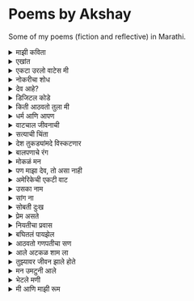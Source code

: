 # Poems by Akshay

Some of my poems (fiction and reflective) in Marathi.

<details>
  <summary>माझी कविता</summary>

    किडकी मध्ये बसलो होतो,
    विचार करत आशेच्या वनात,
    वाऱ्याची झुळका यावी तशी आली,
    खुलवून शब्दहांची दार माझ्या मनात,
    
    धार तसे बंदच असायचे माझे,
    खडके हि कधी उगडात नसे मी,
    पण ती आल्या पासून,
    जणू बांधीसातून मुक्त झालो मी,
    
    नदी चे पाणी वाहत जावा,
    तशी वाहते ती माझ्या घरात,
    मासाचा जेव जसा पाण्यात गुंतवा,
    तास गुंतलो मी तिच्या मनात,
    
    वाटलं होत येईल दोन जोडी घेऊन,
    रूप-रंग केले असते येता माझ्या धारी,
    पण पूर्ण सिंगार करून, 
    शब्द गीत घेऊनिच आली ती माझ्या धारी,
    
    बोलायची खूप आवड तिला,
    मी फक्त ऐकायचं काम करतो,
    सांगते सारेच ती मला,
    मी हि फक्त लिहायचा काम करतो,
    
    असा मी अन माझी कविता,
    दोघे हि आता हरवून बाईसलो,
    एकमेकांच्या गोष्ट, गीत,
    विचारांचे तारे वेचत बाईसलो
</details>

<details>
  <summary>एखांत</summary>
  
    एखांताची चाहूल लागते,
    जेव्हा आभाळात आधार दाटते,
    
    दाटलेले खाले बोर आभाळ,
    मनाचे ओन्जल ओळी करते,
    
    पावसाच्या सरीसारख्या आठवणी,
    सुगंधी विचारांत दरवळते.
    
    विचारांतून बुडतं एखांताचे बीज,
    अन मनाच्या शिवारात रुजते.
    
    निर्जनाची करणे त्याला,
    जगण्याची संधी देते,
    
    मनाची माती त्याला,
    घाट उराशी पकडून दरते,
    
    फुलतं, बहरतं एकांत,
    मनाच्या शिवारयत बंदीमुखतः वाढतं.
    
    पण अनोळखी असुनी, ओळखीच्या गर्दीत,
    एकांत हरवते, कुठे तरी लपते.
    
    आले कधी विरहाचे किरण उजळूनी, 
    तरी आपले एखांत, आपल्याला पारखे वाटते. 
</details>

<details>
<summary>एकटा उरलो वाटेस मी</summary>

    फेकले मी माझ्या मनाला,
    फेकले मी देह हि,
    जडले होते जीव असं,
    कि फेकले मी स्वप्नही,
    
    प्रेम होते वेंधळं,
    आणि प्राण होते गुंतले,
    तरी मुक्त केले मना,
    तुडवुनी मी माझे फुले,
    
    फुलांचे सुंदगडी हि होते,
    रंग हि होते माझ्या वारी,
    सोडण्याचा घास इतका,
    कि मी स्वतःला पारखे करी,
    
    तिनंही दिली होती ऊब,
    ध्यास माझं राखणे खरी,
    मूर्ख मी ते नसमजता,
    वाटले माझं अबोला बरी,
    
    त्यानंतर ती वाट सुटली,
    अन सुटले तिची साथही,
    वाटले चालेल मी नव्याने,
    पण सुटले नकाशे अन द्यास हि,
    
    ना समजले मला काही, 
    ना जाणले मी तिला, 
    आता उगाच रडतो-जगडतो, 
    होता आठवणीचा पहाडा मला.
    
    दिशा, स्वप्नं, आणि ती —
    सगळंच पडले मागे आता,
    एकटा उरलो वाटेस मी,
    सावलीलादेखील न उरली आता.

</details>



<details>
    <summary>नोकरीचा शोध</summary>
  
    कुठे असा येऊन पडलो,
    समजत नाही मला,
    कसा धडपडत अडकलो,
    ते समजत नाही मला,
     
    पुस्तकांची ओढ उरली नाही,
    अभ्यासही कधीचाच संपलाय माझा.
    आता उद्या करायचे काय,
    ते समजत नाही मला,
    
    जॉब जॉब करतो मी दिवसभर,
    LinkedIn झाले माझे दुसरे घर.
    कधी संपेल हा शोध, कधी मिळेल विसावा,
    ते समजत नाही मला,
    
    रोज रोज उठून तेच करतो,
    DSA च्या गणितात डोके खुपसतो.
    प्रश्न सोडवूनही, कसे विसरतो,
    ते समजत नाही मला,
    
    ना कसली दिशा आहे, 
    ना कसली देही आहे,
    या नोकरीचे रास्ता कुठे आहे?
    ते समजत नाही मला,
    
    एवढे कसे हि सारे अवघड झाले?
    का कोणाला fresher जड झाले?
    ये सारे आधीच कसे ना उमजले?
    ते समजत नाही मला,
    
    आता बगतो उद्या ची वाट,
    घेऊनि सोबती दिव्याची(phone) साथ,
    दिवाही साला जाळतोय मला,
    कसे, ते सजमात नाही मला,
</details>

<details>
  <summary>देव आहे?</summary>
  
    देव आहे? अस्से विचारतो कधी तरी,
    असू व नसो, अस्से मानतो कधी तरी,
    असेल का तो गोष्टी सार्क शुरवीर?,
    का असेल तो, माणसा सारखे कपटवीर,
    
    इतके वर्ष गेले पण अजून पत्ता टाऊक नाही,
    कुठे राहतो, काई करतो, का करतो, टाऊक नाही,
    किती जन्मे गेली, तरी अजून देव कसा समजला नाही?
    अस्से विचारतो कधी तरी,
    
    ते लोक मन्हातात त्यांचा देव सर्वोत्तम,
    आम्ही महतो आमचा देव सर्वोत्तम,
    अशी का पारध्यात माय मोजनार?
    अस विचारतो कधी तरी,
    
    किती ते जेव्हास त्रास असेल,
    किती ते भक्तास अस्स असेल,
    तरी त्याला  क्या? आला तो कधी भेटायला?
    अस विचारतो कधी तरी,
    
    कधी वाटते, ये सारेच बनावट,
    देव, धर्म, स्वर्ग आणि नरक, सर्वे बनावट,
    पण या बनावटी चे कारण क्या?
    अस विचारतो कधी तरी,
    
    आता तर चांगले, वाईट पण वाटते बनावट,
    झाली असावी मांसातूनच, नकळता ही बनावट,
    या बनवटीला अजरामर करावी, मानूंतरी नाही का देव आणि धर्म?
    अस विचारतो कधी तरी,
    
    बगता बगतले तर आहे देव भावाचा भाग,
    आणि बगतले तर आहे धर्म समाजाचा भाग,
    मग का आपण एकत्र करतो दोगांना?
    अस विचारतो कधी तरी,
    
    जरी देव असू व नसो, आहे गरज आह्माला देवाची,
    गरज ती प्रेमाची, मायेची, आत्म शांतीची,
    मग का आपण देवालाच धान देतो? का देव ला गरज तेचि?
    अस विचारतो कधी तरी,
    
    मानले मी आहे देव कुठे तरी,
    मानले मी आहे देव जगा वरी,
    पण मग देवाजीचे देव कोण?
    अस विचारतो कधी तरी.
</details>


<details>
  <summary>डिजिटल कोडे</summary>

    रात्रीचा अंधार, स्क्रीनचा तो प्रकाश,
    बोटं फिरती वेगाने, शोधे काही खास.
    शहराच्या गर्दीत, एकटेच मन,
    डिजिटल जगात, हरवले ते क्षण.
    
    एका क्लिकवर, उघडले एक दार,
    अनोळखी संदेश, गूढ त्याचा भार.
    "सत्य आहे तिथे, जिथे नजर न जाई,"
    एक कोडं, मनात शंका घेई.
    
    रात्रीची शांतता, वाढवे धडधड,
    प्रत्येक आवाजात, वाटे काही गडबड.
    कुणीतरी पाहे, अदृश्य ती नजर,
    जाळ्यात अडकले, काळाचे हे चक्र.
    
    शोधता शोधता, मिळाली एक खूण,
    जुने ते रहस्य, दडले होते खूप.
    एका जुन्या लॅपटॉपमध्ये, एक फोटो दिसे,
    ओळखले त्याला, जो कधीच नसे.
    
    मागे फिरले सारे, आठवणींचे धागे,
    भविष्याची भीती, वर्तमानाला जागे.
    सत्य आले समोर, भयाण ते रूप,
    डिजिटल जगाचे, हे कसे गूढ स्तूप.
    
    आता कुठे जावे, कुणावर विश्वास ठेवावा?
    प्रत्येक पावलावर, धोकाच दिसावा.
    स्क्रीनवरचा संदेश, पुन्हा चमकला,
    "तू एकटा नाहीस," आणि तो अदृश्य झाला.
</details>

<details>
  <summary>किती आठवतो तुला मी</summary>
    
    किती आठवतो तुला मी,
    आटवून मग सावरतो मला मी,
    सावरून पुन्हा भटकतो मी,
    भटकलो जरी किती हि, तरी तुझेच प्रेम गीत लिहतो मी,
    
    कसे सांगू कुठे कुठे दिसतेस तू?
    मोरपणाच्या पिसारे रंगात दिसतेस तू,
    नाजूक आणि चपळ हिरनात दिसतेस तू,
    शांततेच्या प्रतीकि राजहंसाथ दिसतेस तू,
    
    किती आठवतो तुझ्या कांतीचे गाणे,
    किती साहारतो तुझा आठवणींचे गाणे,
    किती मधुर होते तुझे बोलणे, जसी कोयलीची वाणी,
    किती सुंदर होते तुझे दिसणे, जसी चैतन्यावाणी,
    
    यायचो तुझ्याच भवती किती हि मनाता नाही,
    उमजायचे प्रेत तुझ्यात, अन माजत हि काही,
    कोड असायची तुझ्या बाजू बसण्या साठी,
    गॉड असायची नाव माझे तुझ्या ओठी,
    
    तुझ्या प्रेमाचे बात होती न्यारी,
    किती हि रस्ता, जगडता, तू मलाच होती प्यारी,
    तुझे हि होते अस्से का तसे?
    मला बगता होते असे का मान वेडे पिसे?
    
    आणायचो वंगाचे भरती तुझ्या साठी,
    चोरायचो दोन चपाती तुच्या साठी,
    तुझ्या सोबती होते बसणं छान,
    पेन्सिल-खाऊ तुला देता, वाटे दिले सोन्याची खान.
    
    आठवतंय एका दिवशी आलो नव्हतो,
    झाली तू पुरांतर बावरी, असे तुझ्याच डोळा पहिले होतो,
    कसले होते नटे आपुले,
    नाठाऊक आगळे-वेगळे प्रेम आपुले,
    
    प्रेमाचे ना नाव होते काही,
    प्रेमाचे ना गाव होते काही,
    तरी सापडलो एकाच पत्ती, कसे ते ठाऊक नाही,
    पकडले साथ एकमेकांच्या हाती, कसे ते ठाऊक नाही
</details>

<details>
  <summary>धर्म आणि आपण</summary>
  
    धर्माची जाण नाही मला,
    तरी देवासमोर मी उभा,
    समाजाच्या बंधनांनी इतके जखडले,
    की प्रश्न विचारण्याचीही राहिली ना मुभा.
    
    जाणतो मी धर्म आहे सामोपन,
    जोडणं काळाची, शास्त्राची, संस्कृतीची,
    मग या विज्ञानाचे प्रयोग का?
    जर बांधणी केली असेल विचार करण्याची.
    
    आहेत मंदिर हजार इथे,
    करतो पूजा सदा आपण मंदिरी,
    लावतो जुगार नवसाचा इथे,
    मागून सुख देतो शुल्क त्या पाषाणी,
    
    कधी जातो आपण देवाशी,
    कधी विचारतो "कसा आहे?"
    पाषाणासमोर मान झुकवूनही,
    कधी विचारतो "का तुला काही हवे आहे?"
    
    तसे नाही देऊ सक्त काही आपण,
    पण विचारू तरी शकतो,
    एका लहान लेकरू सारखे, 
    आपल्या बापाची काळजी करू शकतो.
    
    मंदिरी जाऊन हात जोडतो,
    पुजारी मंत्रांचे जाळ लावतो,
    बसवतो जपानची मला हि,
    तरी श्रद्धेपेक्षा दिखावा वाढतो.
    
    आगळी ही दुनिया, आगळा हा खेळ,
    देव पाषाणात मानतो आपण,
    जातो खुम्ब मेला पुजण्या,
    तोहडवुनी लेकरे माय आपण,
    
    आसा का देव भेटणार?
    असा का प्रकाश सापडणार?
    भेटला जरी देव आपल्याला,
    तरी कसे तो आपले पांग फेडणार?
    
    दरतो साथ जगाचे आपण,
    अन करतो सारे दिखावयाचे,
    देखावा संस्कृतीचे, देखावा भक्तीचे, देखावा ईश्वराचे,
    खार तर आहे सगळे बंधिस्त आपल्या धर्माचे,
    
    बंदिशी इतके आता कि,
    विचाराची हि मुभा नाही धर्मा बाहेर,
    केले वाक्ये धर्मा विरुद्ध,
    तर होतील धांगली घरा बाहेर,
    
    असा हा धर्म, त्यात तेच दोष नाही,
    फक्त आपण समजू शकलो नाही,
    धर्म आहे माणसांसाठी,
    माणसे नाही धर्मासाठी.
</details>


<details>
  <summary>वाटचाल जीवनाची</summary>

    जेवणाच्या अंताविना रस्त्यावर,
    एका पायी मी चालत आहे,
    ना ठाव ठिकाण, ना दिशा काही,
    तरी वाट कुठेतरी जात आहे.
    
    बघितले बालपणीचे गाव आले,
    वाटलं तोहडे तांबवे गावात,
    निरागसता आहे या जडत,
    रानात आणि आणि या हिरव्या वनात,
    
    नवीन होते लोक तेथे,
    क्षणातच जुळली ओळख सारी,
    सहाणे नव्हतो तरीही,
    लगेच मिळाली साथ खरी,
    
    वाटले राहावे इतेच सदा,
    पण तरुणीचे गाडी सुटली असती,
    गेले सर्वे आपल्या वाटी,
    पण सोबती घेतले जेवण दोस्ती,
    
    तरुणीचे शहर, गावा पेक्षा होते निराळे,
    रंगाने भरलेले, धुंदीने पुलेले जिकडे तेकडे,
    वाटले आधी कसे हे गाव आगळे?
    पुटत होते प्रेमचे सहारे चोही कडे,
    
    प्रेमाची जाणीव नव्हती तशी,
    तरीही शोधले मनाच्या ओढी,
    हवेचा रंगच असा की,
    प्रत्येक नजर भासे जणू ओळखीची.
    
    खूप नुस्के try केले,
    फिरलो बाजरी बघितले प्रेम काय,
    भाव बगता प्रेमाचा, आणि प्रेयसी चा,
    समजले ये काई आपल्या साठी नाय,
    
    तेवढ्यात आली दुपारची वेळ,
    भूक मोठी लागली खोल,
    प्रेमाहून मोठी ही भूक खरी,
    मन गवसलं कष्टाच्या शेतातच गोल.
    
    कष्टानं भागली भूक खरी,
    पण पुढचं गाव सापडेना,
    तारुण्याचं रान मागे पडलं,
    तरी जबाबदारीचा रस्ता उलगडेना.
    
    जायचं आहे यशाच्या गावी,
    पण कष्ट काही सुटेना,
    वाट शोधू कितीही नव्या,
    पण जीवनाची वाट काही थांबना…
</details>


<details>
  <summary>सत्याची चिंता</summary>
  
    जीवनाचे हे मोठे चक्र, फिरे नित्यच,
    आवडो वा न आवडो, सारे यातच गुंते.
    सुटका नाही यातून, मार्ग ना दिसे,
    जन्मापासून मरणापर्यंत, हेच सत्य असे.
    
    जीवनाचे हे गूढ, कुणाला ना कळे,
    कितीही शोधले तरी, ते गूढच राहिले.
    देव आहे म्हणती कुणी, कुणी नियतीला वंदती,
    परी माझ्या मनी, देवही एक कल्पनाच ती.
    
    सत्याच्या शोधासाठी, कितीही प्रयत्न करा,
    हाती लागे केवळ, सत्याचा मृगजळ थारा.
    भ्रमच तो सत्याचा, जे काही गवसले,
    जीवन आपण समजतो त्याहून, अधिक गुंतागुंतीचे भासले.
    
    जीवन हे गूढ, कुणाला ना कळे,
    अबोला ते सत्य, कुणी ना उमजे.
    धर्माचा मार्ग, मनाला शांतता देई,
    सत्याची चिंता, तिथेच संपून जाई.
</details>


<details>
  <summary>देश तुकड्यांमदे विस्कटणार</summary>
  
    किती विस्कटलेलो आहोत आपण,
    माणूस असूनही माणसाची जात शोधतो,
    धर्म, देव आणि श्रद्धेच्या नावाखाली,
    आपण पुरेपूर मांजर मांडतो.
    
    समजली असती धर्माची खरी शिकवण,
    तर पडल्या नसत्या भेदाच्या भिंती,
    राजकारण्यांनी पेरलं नसतं विष,
    आणि विखुरल्या नसत्या आपल्याच संगती.
    
    कसा समजत नाही आपल्याला,
    धर्माची दोरी आहे राजकारण्यांच्या हाती,
    एकच शब्द उठवतो दंगलीचे ज्वाला,
    अन होते फक्त घारीबाचीच माती,
    
    मानतो मी देव, करतो मी भक्ती,
    आहे मी धर्माचा अस्थिक खरा,
    पण बगता झाले हे दंगलीचे माहेर,
    याच्या बेक्ष्या मी नास्तिक बारा,
    
    बोलतात आहे धर्माला मारेकरी,
    करतात विद्रोह, धर्माचे सावृक्षाने साठी,
    लादतात भाषेचा बंद दुसर्यांवरती,
    भास राखण्या साठी,
    
    असे का आपण धर्म पाळणार?
    असे का आपण भास अजरामर करणार?
    किती हि केले भाषेची सक्ति,
    तरी सक्तिने माणसाचा भेदच वाढणार,
    
    आधीच जागा मध्ये का किमी आहे भेद,
    कि दुसऱ्या धर्म आणि भाषेलाही करतो तिरस्कार,
    असेच जर सारे चालू राहिले,
    तर आपलाच देश तुकड्यांमदे विस्कटणार.  
</details>

<details>
  <summary>बालपणाचे रंग</summary>

    आज मला आमच्या सायराक्यूझच्या बागेत काही लहान मुलं दिसली. तशी तर ती रोजच खेळताना आणि बागडताना दिसतात. पण आज त्यांच्यासोबत चित्रं काढण्यासाठी पुस्तकं होती.
    
    मी तिथेच शांतपणे बागेत बसलो होतो. एका मुलाने सायराक्यूझ शाळेचं चित्र काढलं होतं आणि त्याला दोन शिंगंही दिली होती. कदाचित त्याला शाळा आवडत नसावी. दुसऱ्या मुलाने त्याच पार्कचं चित्र काढलं होतं, ज्यात तीन-चार मुलं आणि एक कुत्रा होता.
    
    पण मला आश्चर्य वाटलं की, एका मुलाने आकाशातील ढगाचं चित्र सायकलसारखं काढलं होतं! काही मुलांनी तर उगाचच चित्रांवर रेघोट्या ओढल्या होत्या, तर काही जण दुसऱ्यांची चित्रं रंगवत होते. त्यांना बघून मला वाटलं, ही मुलं किती abstract विचार करतात! शाळेला शिंगं आणि ढगाला सायकल!
    
    आकाश पाहून मला किती वर्षं झाली असतील! खरं सांगायचं तर, मी आता बघतही नाही. विचार करायला मला वेळच नाही, फक्त धावपळ सुरू असते. मनात थोडं दुःख राहतं.
    
    लहानपणी मला कलेची खूप आवड होती. मला अजूनही आठवतंय, चौथीत असताना मी तीस मिनिटांचं एक नाटक केलं होतं. त्यात चोर आणि पोलीस अशी दोन पात्रं होती. आम्ही दोघांनी ती पात्रं साकारली होती. त्यासाठी मला पहिलं बक्षीस मिळालं होतं. तेव्हा मला वाटलं होतं की मी मोठा होऊन एकतर चित्रकार होईन किंवा नाटककार.
    
    आता इथे मी कोडिंगच्या जगात बसलो आहे, फक्त पैशांसाठीच. किती बरं झालं असतं, जर पैसे, भूक, काही कमावणं किंवा काही जपण्याची ही धावपळच नसती तर! सगळे आपापल्या आवडीचं काम करत असते. खरं तर हे फक्त कल्पनेतच शक्य आहे. पण मला वाईट याचं वाटतं की, उद्या ही मुलंही त्यांच्या या abstract कल्पना विसरून जातील.
</details>

<details>
  <summary>मोकळं मन</summary>

    बंद मनाच्या कपटी कोंडलेलं असतं,
    त्या आसवांना का डोळ्यातच दडवावं?
    आभाळ भरून आलं की पाऊस बरसतो,
    तसं मनाचं ओझंही कधीतरी मोकळं करावं.
    
    सुंदर असतात डोळ्यातले थेंब,
    पण पाहणाऱ्याला फक्त पाणी दिसतं.
    त्या थेंबांत दडलं असतं संपूर्ण आकाश,
    जगाला ते समजतं, फक्त वाहून गेल्यावरच.
    
    रडून मन मोकळं करावं कधीतरी,
    जसं भरल्या ताटावरून ओघळतो पहिला घास.
    दुःख कितीही खोल असलं तरी,
    आसवांतच त्याच्या हलकं होण्याचं रहस्य दडलं असतं.
    
    पुरुष-स्त्री असा भेद नसतो रडताना,
    भावनांना कधीही बंधन नसतं.
    दुःखाला जात नसते, नसतो धर्म,
    फक्त हृदयाचा एक मोकळा झरा असतो.
    
    कधी हसताना डोळेही भरून येतात,
    कधी आठवणींच्या सरींनी मन चिंब भिजतं.
    रडणं फक्त दुःखाचं लक्षण नसतं,
    कधी ते प्रेम, तर कधी आनंदही असतो.
    
    जसं नदी काठ सोडून पुढे निघते,
    तसं रडणं मनाला नव्या वाटा दाखवतं.
    जो मोकळेपणाने रडतो, तोच खरा जिवंत,
    कारण आसवांमागे लपलेलं असतं हृदयाचं सत्य.
  
</details>


<details>
  <summary>पण माझा देव, तो असा नाही</summary>
  
    जग पाहे देवाला, वरती बसलेला,
    सगळ्यांना पाहणारा, रक्षण करणारा.
    नियम लावणारा, आज्ञा देणारा,
    पण माझा देव, तो असा नाही.
    
    लोक मानतात, देव आज्ञा मागतो,
    त्याची भक्ती करावी, असे तो सांगतो.
    जर देव असेल, तर त्याला याची गरज नाही,
    जर गरज असेल, तर तो माझा देव नाही.
</details>


<details>
  <summary>अमेरिकेची एकटी वाट</summary>

    अमेरिकेच्या परदेशी वाटेवर,
    तंत्राच्या स्वप्नात मन थकलेवर।
    
    घरच्या आठवणीची जड भरती,
    आई-वडिलांची पुकार मनात दरती।
    
    तंत्रशाळेतील संधी कुठे हरली,
    शोधता शोधता स्वप्नं हळूहळू विरली।
    
    परदेशात जगणं कधीच सहज नाही,
    हिरव्या आशांच्या वाटा मात्र विरही।
    
    अमेरिकेच्या गल्लींमध्ये एकटी वाट,
    दुःख आणि निराशेची भरभराट।
    
    तंत्र क्षेत्रात संधीची कमतरता दिसते,
    विद्यार्थ्याच्या जीवात फक्त वेदना येते।
    
    तरीही मन म्हणते, "हे स्वप्न पुन्हा जगावे,
    शेवटची किरणं नक्की येतील, मी पुन्हा जगावे."

</details>

<details>
  <summary>उसका नाम</summary>

    अब नाम भी क्या लू उसका, 
    जिसको हरदम भुलाया जाता है,
    लेता नाम अगर कभी गुफ्तगुमे,
    तोह खुद ही को रुलाया जाता है,
    
    नाम की बले होते थे चर्चे हज़ार,
    क्या फायदा उस नाम का मवाज़ा कभी हो न सखी,
    प्यार करते थे उससे चाहे हज़ार,
    क्या फायदा, वो मुस्तफा कभी हो न सखी 

</details>

<details>
  <summary>सांग ना</summary>

    सांग, कधी होतो मायेंचा प्रेमळ लढा,  
    सांग, कधी होतो प्रेमाचा खटक पाडा?
    
    सांग, कधी होतो पावसाचा अश्नीय राढा,  
    सांग, कधी होतो का त्या नंतर रानात चिकळाचा मढा?
    
    सांग, कधी होतो त्या आकाशाचा दुभंग वाडा,  
    सांग, कधी होतो त्याच वडयाचा भागत निवाडा?
    
    सांग, कधी होतो पावसाचा हलवार सा सडा,  
    सांग, कधी होतो त्या सडेत मुरपणाचा शिवाडा?
    
    सांग, कधी होतो फुलांच्या सुगंधांचा पूडा,  
    सांग, कधी होता फुलांच्या मोगऱ्याचा हातात लं कडा?
    
    सांग, कधी होतो सूर्याच्या तेजाने बाजून गेलेल्या चुल्ह्या,  
    सांग, कधी होतो जाड काळी सावलीचा आनंदात झुळ्या?
    
    सांग, कधी होतो पावसाचा नको नको सा सढा,
    सांग, कधी होतो भिजलेल्या पावसात ची ची कढा?
    
    सांग ना, आता होते का, जाडा काळी तुझे आराम? 
    सांग ना, आता होते का माझ्या आठवणींचा पूर्णराम?
    
    आता सांगच, काय झालं तुला बोलता,  
    गेला कुठे दूर, जाणू बाळासारखा तुर-तुर पलता?
    
    बाल असतं तर परत तरी आलं असतं,  
    खेळता खेळता माझ्या पांड्यावर, दाप करून पडला असतं.
    
    आता जळस तू मोठं, तरी आहे मी तेच अजूनही,  
    येता का आठवण माझी, सात समुर्या पडाल राहूनही?  
    
    सांग ना, कधी होते का आपल्या आठवणीचा पाडा?

</details>

<details>
  <summary>सोबती दुःख</summary>
  
    सोबती दुःख, वाट सुखाचे आणता,
    भटकून गेलो, दुःखाचे दुःख जाणता,
    
    करू तर करू काय, बोलू  तर  बोलू  काय?
    करता काही पण, पडतो दुःखाच्या पायी 
    
    किती जगावे एकटे आता, किती चालावे अंदारी,
    ना समजती मला काही, ना तांबती वाटे दुखणारी,
    
    कधी येईल सूर्य उद्याचा, कधी संपले अंधार जगाचा,
    येईल येईल सांगता स्वतःला, चालवून गाडा असांचा,
    
    होते अस्से अंधारास सारखेच, दुःख काही एकटं नाही,
    मला वाटते मी एकटा, परी दुःख माझी वाट पाही,
    
    सोबती दुःख, वाट सुखाचे आणता,
    भटकून गेलो, दुःखाचे दुःख जाणता,
    
    सुखास हि वाटे कधी तरी, कोठे राहिली दोघे?
    येता येता रात्र उलटली, ना दिसे सुखास अहमि रोघे.
    
    नास्तिक तेला हि आस्तिक बनवावी, अशी चालता हि रात,
    सुखा पेक्षाही सोबीत राहिला, दुःखांची कातर सात,
    
    वाटते राहील दुःख एकटा, देतो साथ मानुनी,
    देता साथ दुःखाशी परी, संपले माझ्या आयुष जाळुनी,
    
    सोबती दुःख, वाट सुखाचे आणता,
    भटकून गेलो, दुःखाचे दुःख जाणता,
    
    का दुःखास बिनसले सुखासी, वादा चा कारण ना दिसती,
    बगता आयुष माझे, दुःखाचे मी प्रेमगीत लहती,
    
    सुखास माझा नातं छोटे, ना भेटला तो वाटे वरी,
    ना जनता सुख, वाटे हवे हवे से दुःखा परी,
    
    बगता बघितले माणसाचे, दुःख, निरास, आनंदाचे गणी,
    बघितले निरखुन मग समजले, दुःख, सुख तर अस्से एका मालाचे मणी.
    
    समजले आता मला, कामा शिवाय ना बालती घाट,
    होऊन सुबती दुःखाच्या आता, त्याग करुनी सुखाची वाट.
    
    हेच जेवण असले ईश्वरा, घेतले मी माझ्या उराशी,
    करून जे करतो बगतु, वाटले हे देणे ईश्वराशी.
    
    सोबती दुःख, वाट सुखाचे आणता,
    भटकून गेलो, दुःखाचे दुःख जाणता.

</details>

<details>
  <summary>प्रेम असते</summary>

    प्रेम असते पांगारल्या पुलंन सारखे, 
    प्रेम असते मोगऱ्या च्या सुगंदा सारखे,
    पडत प्रेमात आयुष होती सुगंधी,
    प्रेम असते पुलणार्या बगे सारखे,
    
    प्रेम असते हवं सस माये सारखे,
    प्रेम असते त्याच्या सावली सारखे,
    सावली राहावे वाटते किती हि,
    प्रेम असते सावरून विस्कटण्या सारखे,
    
    प्रेम असते आगीच्या ज्वाळारी सारखे,
    प्रेम असते रंगाच्या लहरी सारखे,
    वाटते किती हि सोडील उद्या,
    प्रेम असते निःशक्त वेसना सारखे,
    
    प्रेम असते भक्तीच्या माळा सारखे,
    प्रेम असते देवजहीच्या आरती सारखे,
    वाटते करू रोज तेचि आरती,
    प्रेम असते ईश्वरी भेटी सारखे,
    
    प्रम असते पाण्या च्या प्रतिबिंबा सारखे,
    प्रेम असते समुद्रा च्या लाटे सारखे, 
    वाटते संपले कधी तरी,
    प्रेम असते न संपता सागरा सारखे,
    
    प्रेम असते जहाडाच्या पान्धी सारखे,
    प्रेम असते जहाडाच्या मुळा सारखे,
    जितके प्रेम जाणती सखा, तितके वेड लागिती सखा,
    प्रेम असते स्वयम्भू वृषा सारखे,
    
    प्रेम असते ना संपणारी वाट सारखे,
    प्रेम असते वाटेतल्या आनंदा सारखे,
    आनंद चे करता पूर्ती सदा,
    प्रेम असते वाटेल नसंपत करण्या सारखे,
    
    प्रेम असते काही ही, प्रेम असते खोटे ही,
    ना लागती साथ दुसऱ्याची प्रेमात कधी ही,
    ना मागती चंद्र तारे प्रेम कधी ही,
    कारण प्रेम असते निर्मल, सुखी, आणि सोबती ही.

</details>

<details>
  <summary>नियतीचा प्रवास</summary>
  
    नियतीचा प्रवास, कधीही चुकला नाही,
    भटकत राहिलो आपण, शोधत देवाजी धाम, कधीही भेटला नाही.
    आयुष्य हेच देवाजी चे धाम आणि आपण त्यांची पाऊली,
    ना समजता जगणे, धावतो शोधता येश्ची राऊळी,
    
    झाली होड जगण्या ची आता,
    झाली धडपड एसची नुसता,
    कुठे नेण्याचे करुनि गोळा,
    मारना पुढे आठवे जेवण, परी आता आसना लोळा,
    
    बागती सर्वे फिरती इकडे टेकडी,
    कोते जायचे, कोते यायचे, नाजाणति भ्रमकडी,
    जनता जगणे, चालावीती जेवण आपुले,
    कसे जायचे, कुठे चालायचे वाटी, ना जाणती हि लेकुरे,
    
    जन्म पासूनी, पकडतो वाट, जगाच्या होडीत,
    घेऊनि जगण्याचे सारवस, धावतो त्याच्याच गोडित,
    कुठे जायिते हि वाट, काडी विचारलय?
    कुठे संपते हि वाट, कधी विचारलय?
    
    बागावे मागे परतुनी,
    बागवे पूर्व जेव निरखुनी,
    समजले त्यांची वाट, 
    देशील, अंताची श्रृंखली घाट,
    
    बागवे जाळणारे ते सारे, 
    सर्वथी  तयाची जेवंत वाटणारी माडी,
    मांडीत चालतात, धावतात, 
    हिसकून तोहडवुनी दुसऱ्यांची यशाची घडी,
    
    अस्से धावने पटते कोना?
    अस्से जिवाने पटते कोना?
    
    हरवून जगणे वस्तू साठी, हरवून मने प्रतिषटी साठी,
    हरवून देवास ही, पूज हि करती पुण्य साठी,
    असा का भेटे, यशाचा घडा?
    भेटला जरी संपता वाटे, कोण चालवेल यशाचा वाडा?
    
    एका बाजू म्हणने, सारे विश्वाची माझे सांबंधी,
    तरी उगाच करता आपणास हि प्रती संधी,
    ना होता काम, ना करता म्हणती स्वावलंबही,
    मग उगाच रडता, जगडता म्हणता देवा करावे आम्हा लाभवान्तीही, 
    
    ऊगाच रडू नय, ऊगाच पलुनय,
    ऊगाच काष्ठा खाता, नियतीला दुष्ट मनुनय,
    घेऊनि हाती, काटी स्वावलंभीची,
    चालावे वाट हि अक्षय जेवणाची,
    
    वाट चालत, ना दुसरी वाटे,
    चालता वाट आपण ना सीमा घाटे,
    भेटू नशिबी, भेटू यशाशी वाटेवरी,
    ना सगडता, ना बिघडत, आणि ना देवाजीशी हि लडता, करू वाटतं आनंदावारी.

</details>

<details>
  <summary>बघितलं पायझेल</summary>
  
    किती हि लांब गेली तरी आठवते घर,
    काय असं असेल त्यात? बघितलं, पायझेल.
    
    बघितलं, पायझेल, पुन्हा आईच्या प्रेमा कळी राहून ही,
    बघितलं, पायझेल, तिच्या हातानी खावूनही.
    
    बघितलं, पायझेल, बापाच्या रागाचं तांडवही,
    बघितलं, पायझेल, त्याच्या कामाची निष्ठा, आशा,
    पुरुषांचं जुनिवाही.
    
    आईच्या आनंदाच्या लहरीत आनंद होतना ही,
    जरा पार्कानी बघितलं, पायझेल,
    देशो-विदेश बातम्या वाचूनही,
    शेजारी "काकू काय चाललं?" असं डोकावूनही बघितलं, पायझेल.
    
    मोठेपणाची होती भारी आवड, पण मोठं होताच कळलं,
    सुटलं बालपण, आणि शहाणपणाच्या ओझ्याखाली मन दडलं.
    
    कधी पाहिलंय का त्या लहानशा चेहऱ्याचं सुख?
    धनाचे नसूनी, अंधाचे अस्ते अपार भूख.
    
    लहानपणीच्या त्या जेवणाला पुन्हा जगवून बघितलं, पायझेल,
    बिनधास्त जगण्याच्या त्या आठवणींत हरवून बघितलं, पायझेल.
    
    बघता बघता जरा देवालाही बघितलं पाहिजे,
    पण बघणार कसं? देव तर मला दिसत नाही,
    कोठे बसतो तो, काहीच ठाऊक नाही,
    
    वाटतं असं पासनात तो, म्हणून करतो आरती, विनंती,
    जातो मंदिरात, तरी देव ना मला भेटती.
    
    म्हणून बघितलं, पायझेल, कधीतरी पसनाला एकटा ताकूनही,
    आणि बघितलं, पायझेल, सर्वां जेव्हाना देव मानूनही.
    
    बघितलं, पायझेल, मंदिरातील दिवे आणि दिव्याची माया,
    बघितलं, पायझेल, त्या मंदिरात भक्तांची हरवलेली छाया.
    
    बघितलं, पायझेल, आस्थिक समुर नास्तिक बनून,
    बघितलं, पायझेल, नास्तिकांचे प्रश्न आस्थिक बनून.
    
    तसं बघितलं गेलं तर,
    होतं निरहर्तक आयुष्य झूम आउट करता,
    पण आयुष्याच्या झूम इनचे आरती ही बघितलं, पायझेल.
    
    आता सर्वे झाले आपल्या विभागात,
    कोणी डावीकडे तर कोणी उजवीकडे,
    पण उभं राहून मधे माझं बघितलं, पायझेल.
    
    बघितलं, पायझेल, समान प्रत्यक गोष्टींना,
    असमानताला ही समानतेणे बघितलं, पायझेल.
    
    पण होतं का तसं जगात?
    त्या प्रश्नाचे उत्तराही सोडूनी बघितलं, पायझेल.

</details>

<details>
  <summary>आठवतो गणपतीचा सण</summary>
  
    आठवतो गणपतीचा तो सण,
    आईच्या हाताने बनवून लाडू, चिंवाचं धन.
    
    यायचा घरी त्या पर्वतीचं बाल,
    होऊन जायचा घराचा गोपाल.
    
    सुरू व्हायचा भजनाचा ताळात,
    हरवायचं मन भक्तीच्या जाळात.
    
    गल्लीत वाजायचं भजनाची गाणी बारी बारी,
    आणि आरतीच्या तालावर चिपळं वाजती जणू चाले विठोबाची वारी.
    
    रंगायची रात्र पत्यांच्या दाव,  
    हसायची मंडळी चा नाण्यांच्या वर्तीत नजरची ताव.
    
    घरच्या बारोबर खेळताना, हरवली होती दुःखाची रणे,  
    हसत खेळत भरली होती आम्ही आनंदाचे पण्णे.
    
    वाटे आपला गणपती, जरी बसू तो घरी कोणाच्याही,
    गणपतीशही वाटते आपले, असो आपण कोणीही.
    
    नंदी सुखात गणपती, परी येते लक्ष्मीचा पाचवा दिवशी,
    रागू राग असे माझा, कारण आले ते गाण्या न्यायवयाशी.
    
    सोडताना मित्रांस घरी त्याचा, गोष बापा-बापा सर्वांच्या वाणी.
    जाताना मात्र होतं तोंड रडके, आणि येतं प्रत्येकाच्या डोळी पाणी.
    
    जसं झालो मोठा, तसं समजलं सारं,
    समजले सण, आणि समजलं त्याच्या मागचं करणे.
    
    तेव्हापासून गणू मला दिसेना,
    कोणाच्या घरी गेला? का माझ्याशी बोलेना?
    
    लहापणी त्याच्यासोबत खूप खेळलो, बोललो, गप्पा मारल्या,
    मग आता का तो रुसून असा अबोल भासला?
    
    यायचा घरी पूर्वी, करता आनंदाची भरून पूर्ती,
    आता येते ती फक्त त्याची मूर्ती.

</details>

<details>
  <summary>आले अटकळ शाम ला</summary>

    आले अटकळ शाम ला, 
    होता गडी भारी,
    
    एक होता शाम, घर त्याचे धाम,
    सुखी नांदती, आई वडिलांना घेऊनि,
    बाजरीचे पोटांचे झाले पुरते नाम, 
    बगता उंदरांनी केले होते ते काम,
    
    आले अटकळ शाम ला, 
    होता गडी भारी,
    
    परेशान होऊनि, आणले शाम ने मांजर,
    काढण्या काटा, करण्या उंदरीचे सांजर,
    बगता बगता रमली मांजर, झाली मुले मांजरी,
    झाली पोटे पाच, शाम होवी गुंजरी,
    
    आले अटकळ शाम ला, 
    होता गडी भारी,
    
    उमजले तेला, मांजराशी धुध लागती,
    आणेल मग गाई ती बाजराती,
    देती दुःद अपार मायेच्या प्रेम वरी, 
    तरी होते गाईस खस्ता, करता तिचे पॉटभरी,
    
    गाइस लगे खस्ट अपार, त्याचे काम सोपे नाही,
    शाम हि होता खस्तालु, 
    करितो रात दिन राणा खस्ता,
    त्याचे गाईस पोसणाने, सोपे नाही,
    
    आले अटकळ शाम ला, 
    होता काडी भारी,
    
    करुनि बायको तेल, उघडली कामाची डायरी खाता,
    बायको भेटती शामस सुग्रण, होती म्हणती पॊर, होती आज्ञांचा काली,
    आशीर्वाद हि देवास देणे वाटे, मनू आले मुले पंदरा काली,
    आले मुले झाले जलोष, झाले सण, पुरे प्रेमे वाडली,
    
    आता मूळ सांभाळणे सोपे नाही,
    कृष्णस वाढवणे, इतके सोपे नाही,
    तब्ली आई काम काली, मूळ, घर, मांजर, गाई चे उज सरती,
    होती खमकी काम साठी, परी शरीर कामास साथ ना भरती,
    
    आले अटकळ शाम ला, 
    होता काडी भारी,
    
    आणली दुसरी, बायको केला जलोष उद्याचा,
    रुसवा पुग्वा, अस्से शानभरी, घडा परी चलला घराचा,
    कामास आईच्या भार उतरली,
    कुसकी सावता समळून कशी बसू, दुसरी आई सवांसारात रमली,
    
    नांदले सुखात घर, त्या नंतर हि,
    घरात वसे, गाई, मांजर, दोनी आई, आणि उंदीर हि...

</details>

<details>
  <summary>तुझ्यावर जीवन झाले होते</summary>

    तुझ्यावर जीवन झाले होते, 
    तुझ्यावर प्रेम आले होते.
    
    पहिले मी तुला नजरअंदाज केलं,
    नंतर पण तुला पाहिलं होतं.
    
    असं वाटलं तुझं तसंच,
    बघता तुला, प्रेमाची शायरी आले होते.
    
    कसं सांगू तुला, प्रेम म्हणजे काय,
    माझं स्वतःचं उमजलं नव्हतं.
    
    तुझ्यावर जीवन झाले होते,
    तुझ्यावर प्रेम आले होते.
    
    आता सांगते, तू झालास बलता,
    सांगता-सांगता तुला वर्षा झाली;
    कधी कोणी येऊन विचारलं होतं.
    
    तुझ्यावर जीवन झाले होते,
    तुझ्यावर प्रेम आले होते.

</details>


<details>
  <summary>मन उमटुनी आले</summary>

    तुझ्या प्रेमात मन उमटुनी आले,
    सुखाच्या वाटीत स्वप्न उमटुनी आले.
    
    प्रेमाच्या स्पर्शात आत्मा सजले,
    ममता–मैत्रीच्या ओढीत आयुष्य सजले.
    
    माझ्या आयुष्यात तुझं प्रेम घेऊन आले,
    दुःख विसरून नवे स्वप्न उमटुनी आले.
    
    क्षमादान आणि प्रेमाच्या संगतीत भावना फुलले,
    मनातल्या स्वप्नांची रंगत सुंदर फुलले.
    
    तुझ्या शब्दांनी हृदयात आशा उमटुनी आले,
    प्रेमाच्या स्पर्शाने नवीन स्वप्न उमटुनी आले.
    
    तुझ्या प्रेमात मन उमटुनी आले,
    सुखाच्या वाटीत स्वप्न उमटुनी आले.

</details>

<details>
  <summary>भेटले मणी</summary>
  
    एका जुन्या गल्लीत उभा होतो मी,
    काळाच्या ओघात हरवले स्वप्न मी;
    सावली जवळ येऊन म्हणते पुन्हा,
    "मी तुझं बालपण आहे, ओळखलं का मन्हा?"
    
    तिच्या हातातले वीजवले होते कंदील एकदा,
    डोळ्यांत झळकत होतती तारे सदा;
    मी विचारलं, "कशी आली तू इथे?"
    ती हसली, "मी सदैव असते, फक्त दिसत नाही रे."
    
    "कुठे गेलं ते गाणं, बागेत गुंजलं शहाणं?"
    "कुठे गेले स्वप्न, स्वप्नांचे पुरे बदलणं?"
    "कुठे धाडसाची आरती, ज्याने हार मानली?"
    "सर्व विसरून मी तुझ्या प्रेमाने नवी सुर मांडली."
    
    मी चहा घोटला, शब्द गळफासले,
    ती मौनातून कथा आपल्या मनाला सांगली;
    हसण्यातून विणलं गूढ गप्पांचं जाळे,
    छातीत जळला एक दिवा, उजळला अंतरांचा तले.
    
    ती दाखवली आरशात प्रतिबिंब माझं,
    ज्यात उंच असतो मी, पण मन झुकलं माझं;
    "ही खुर्ची तुझी आहे का?" विचारत ती,
    "उठून पाह, आयुष्याचा अर्थ खुलून दिसत की?"
    
    काळाच्या ओघात मी हरवलो आणि मन गुंतले,
    ती हातात फुलपाखरू ठेवून म्हणाली, "वेळ थांबले;
    स्वप्न सजवताना उरते फक्त हि क्षणांची साथ,
    जप तू आपल्या आठवणी, हीच आहे खरी बात."
    
    आम्ही बसलो त्या जुन्या आमराईत,
    ती सांगता निसर्गाच्या गाण्याची गाथा;
    मी सांगितलं यशाच्या रात्रीच्या स्वरांची बाज,
    एकमेकांना ओळखलो जणू नव्या आरंभाची आवाज.
    
    जाताजाता ती म्हणाली, "हे घे तुझं लहानपण,
    फुलांच्या हातातून ठेव, आठवण न विसरता कधीच;
    मी तुझ्यातच राहते, भावना खोलभर उमटुनी,
    सदैव ठाम राहू, प्रेमाच्या घाठा बांधुनी"
    
    आज रस्त्याच्या सावलीत ती उभी दिसते,
    डोळे मिटताच तिचा आवाज मनात आकवते;
    "मी तुझ्या आभाळात राहते, जगण्याचा रंग भरते,
    आतल्या स्वप्नांना जप, कारण तूच आहेस माझं आधार रे."

</details>

<details>
  <summary>मी आणि माझी रूम</summary>


    मी आणि माझी रूम,
    एकमेकांना समजून घेतलेलं नातं,
    ती होती शांत, अबोल, स्थिर,
    आणि मी विस्कटलेला, वाहतं वादळ.
    
    पहिल्यांदा पाउल ठेवलं,
    तेव्हा होती ती परकी, अनोळखी,
    बारीक भिंतींच्या कुशीत दडलेली,
    आणि मी पसाऱ्याचा सागर भरलेला.
    
    थोड्या काळात ओळक झाली,
    तिची मला, आणि माझी तिला,
    सांगायचो सारे मी तिला,
    आणि ति हळूच टिपत राहिली,
    
    मी तिला रचत गेलो,
    ती मला सावरत गेली,
    त्या चार भिंतींमध्येच सापडला,
    एक घरट्यासारखा सहारा.
    
    बघता बघता किती ऋतू सरले,
    स्मरणांचा पसारा तिच्या कपाटात भरला,
    मी बदललो, ती हि बदलली,
    पण नात्याचा गंध तसाच दरवळला.
    
    आता गाठीशी उरला फक्त विरह,
    बांधतोय सामान विस्कटलेल्या आठवणींचं,
    निघतोय दूर अनोळखी गावी,
    आणि तरी मन अडकलंय इथेच—
    माझ्या शांत, समजूतदार रूममध्ये. 
</details>


